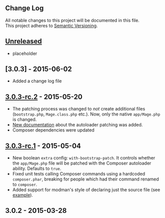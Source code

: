 ## Change Log
All notable changes to this project will be documented in this file.  
This project adheres to [Semantic Versioning](http://semver.org/).

## [Unreleased][unreleased]
- placeholder


## [3.0.3] - 2015-06-02
- Added a change log file

## [3.0.3-rc.2] - 2015-05-20
- The patching process was changed to _not_ create additional files (`bootstrap.php`, `Mage.class.php` etc.).
  Now, only the native `app/Mage.php` is changed.
- [New documentation](https://github.com/Cotya/magento-composer-installer/blob/3.0/doc/Autoloading.md) about the autoloader patching was added.
- Composer dependencies were updated

## [3.0.3-rc.1] - 2015-05-04
- New boolean `extra` config: `with-bootstrap-patch`. It controls whether the `app/Mage.php`
  file will be patched with the Composer autoloader ability. Defaults to `true`.
- Fixed unit tests calling Composer commands using a hardcoded `composer.phar`, breaking
  for people which had their command renamed to `composer`.
- Added support for modman's style of declaring just the source file (see [example](https://github.com/colinmollenhour/modman/blob/d58b80f2f9e60d3287577480ad78066d44ed530c/modman#L109-L110)).

## 3.0.2 - 2015-03-28

[unreleased]: https://github.com/Cotya/magento-composer-installer/compare/3.0.3-rc.2...HEAD
[3.0.3-rc.2]: https://github.com/Cotya/magento-composer-installer/compare/3.0.3-rc.1...3.0.3-rc.2
[3.0.3-rc.1]: https://github.com/Cotya/magento-composer-installer/compare/3.0.2...3.0.3-rc.1
